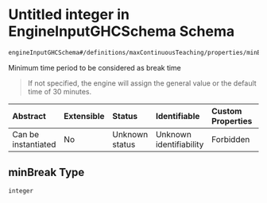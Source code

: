 # Untitled integer in EngineInputGHCSchema Schema

```txt
engineInputGHCSchema#/definitions/maxContinuousTeaching/properties/minBreak
```

Minimum time period to be considered as break time

> If not specified, the engine will assign the general value or the default time of 30 minutes.

| Abstract            | Extensible | Status         | Identifiable            | Custom Properties | Additional Properties | Access Restrictions | Defined In                                                        |
| :------------------ | :--------- | :------------- | :---------------------- | :---------------- | :-------------------- | :------------------ | :---------------------------------------------------------------- |
| Can be instantiated | No         | Unknown status | Unknown identifiability | Forbidden         | Allowed               | none                | [ghc.schema.json*](../out/ghc.schema.json "open original schema") |

## minBreak Type

`integer`
